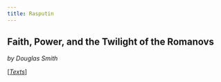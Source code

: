 ```yaml
---
title: Rasputin
---
```

## Faith, Power, and the Twilight of the Romanovs

*by Douglas Smith*

[[*Texts*](/texts)]


